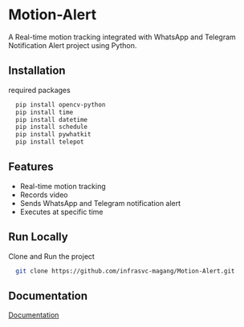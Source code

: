 # Motion-Alert

A Real-time motion tracking integrated with WhatsApp and Telegram Notification Alert project using Python.


## Installation
 required packages

```bash
  pip install opencv-python 
  pip install time
  pip install datetime
  pip install schedule 
  pip install pywhatkit
  pip install telepot
```
    
## Features

- Real-time motion tracking
- Records video 
- Sends WhatsApp and Telegram notification alert
- Executes at specific time

## Run Locally

Clone and Run the project

```bash
  git clone https://github.com/infrasvc-magang/Motion-Alert.git
```

## Documentation

[Documentation](https://docs.google.com/document/d/1V3PMmktIfBRe23GMvj-WfjGaEP3kNbABbnri26Xzpds/edit?usp=sharing)
